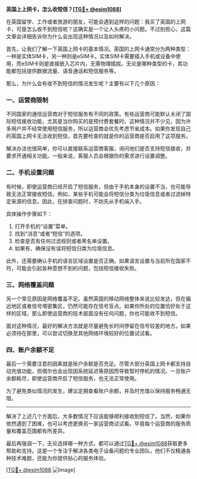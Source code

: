 **英国上上网卡，怎么收短信？[[TG💪+ @esim1088](https://t.me/s/esim1088)]**

在英国留学、工作或者旅游的朋友，可能会遇到这样的问题：我买了英国的上网卡，可是怎么收不到短信呢？这确实是一个让人头疼的小问题。不过别担心，这篇文章会详细告诉你为什么会出现这种情况以及如何解决。

首先，让我们了解一下英国上网卡的基本情况。英国的上网卡通常分为两种类型：一种是实体SIM卡，另一种则是eSIM卡。实体SIM卡需要插入手机或设备中使用，而eSIM卡则是直接嵌入芯片内，无需物理插拔。无论是哪种类型的卡，其功能都包括提供数据流量、语音通话和短信服务等。

那么，为什么会有收不到短信的情况发生呢？主要有以下几个原因：

### **一、运营商限制**
不同国家的通信运营商对于短信服务有不同的政策。有些运营商可能默认关闭了国际短信接收功能，尤其是当你购买的是预付费套餐时。这种情况并不少见，因为许多用户并不经常使用短信服务，所以运营商会优先考虑节省成本。如果你发现自己的英国上网卡无法收到短信，首先要检查的就是你的运营商是否启用了这项服务。

解决办法也很简单，你可以直接联系运营商客服，询问他们是否支持短信接收，并要求开通相关功能。一般来说，客服人员会根据你的需求进行设置调整。

### **二、手机设置问题**
有时候，即使运营商已经开启了短信服务，但由于手机本身的设置不当，也可能导致无法正常接收短信。例如，某些手机可能会将短信分类为垃圾信息或者过滤掉特定来源的信息。因此，在排查问题时，不妨先从手机端入手。

具体操作步骤如下：
1. 打开手机的“设置”菜单。
2. 找到“消息”或者“短信”的选项。
3. 检查是否有任何过滤规则或者黑名单设置。
4. 如果有，确保没有误将短信归类为垃圾信息。

此外，还需要确认手机的语言区域设置是否正确。如果语言设置与当前所在国家不符，可能会引起各种意想不到的问题，包括短信接收失败。

### **三、网络覆盖问题**
另一个常见原因是网络覆盖不足。虽然英国的移动网络整体来说比较发达，但在偏远地区或者信号塔密集区，仍然可能存在信号盲点。如果你所处的位置恰好处于这样的区域，那么即使运营商的技术层面没有任何问题，你也可能收不到短信。

面对这种情况，最好的解决方法就是尽量避免长时间停留在信号较差的地方。如果必须待在那里，可以尝试切换至其他网络环境较好的位置试试看。

### **四、账户余额不足**
最后一个需要注意的因素就是账户余额是否充足。尽管大部分英国上网卡都支持自动充值功能，但偶尔也会出现因系统延迟等原因而导致暂时停机的情况。一旦账户余额耗尽，即使运营商开启了短信服务，也无法正常使用。

为了避免类似情况的发生，建议定期查看账户余额，并及时充值以保持服务畅通无阻。

---

解决了上述几个方面后，大多数情况下应该能够顺利接收到短信了。当然，如果你依然遇到了困难，也可以考虑更换另一家运营商试试看。毕竟每个运营商的服务质量和覆盖范围都有所差异。

最后再强调一下，无论选择哪一种方式，都可以通过[TG💪+ @esim1088](https://t.me/s/esim1088)获取更多帮助和支持。这是一个专注于解决各类电子设备问题的专业团队，他们不仅精通各种技术难题，还能为你提供贴心的服务体验。

[[TG💪+ @esim1088](https://t.me/s/esim1088) ![Image](https://i.postimg.cc/4NQfJmqS/Snipaste-2025-05-13-00-14-12.png)]